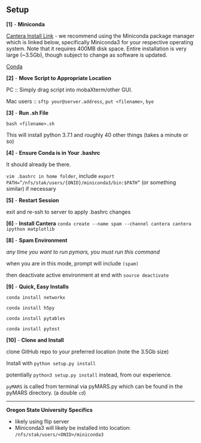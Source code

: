 ## Setup

**[1]** - **Miniconda**

[Cantera Install Link](https://cantera.org/install/index.html) - we recommend using the Miniconda package manager which is linked below, specifically Miniconda3 for your respective operating system. Note that it requires 400MB disk space. Entire installation is very large (~3.5Gb), though subject to change as software is updated.

[Conda](https://conda.io/projects/conda/en/latest/user-guide/install/index.html) 

**[2]** - **Move Script to Appropriate Location**

PC :: Simply drag script into mobaXterm/other GUI.

Mac users :: `sftp your@server.address`, `put <filename>`, `bye`

**[3]** - **Run .sh File**

`bash <filename>.sh`

This will install python 3.7.1 and roughly 40 other things (takes a minute or so)

**[4]** - **Ensure Conda is in Your .bashrc**

It should already be there.

`vim .bashrc in home folder`, include `export PATH=”/nfs/stak/users/{ONID}/miniconda3/bin:$PATH”` (or something similar) if necessary

**[5]** - **Restart Session**

exit and re-ssh to server to apply .bashrc changes

**[6]** - **Install Cantera**
`conda create --name spam --channel cantera cantera ipython matplotlib`

**[8]** - **Spam Environment**

_any time you want to run pymars, you must run this command_

when you are in this mode, prompt will include `(spam)`

then deactivate active environment at end with `source deactivate`

**[9]** - **Quick, Easy Installs**

`conda install networkx`

`conda install h5py`

`conda install pytables`

`conda install pytest`

**[10]** - **Clone and Install**

clone GitHub repo to your preferred location (note the 3.5Gb size)

Install with `python setup.py install`

potentially `python3 setup.py install` instead, from our experience.

`pyMARS` is called from terminal via pyMARS.py which can be found in the pyMARS directory. (a double `cd`)

-------

**Oregon State University Specifics**

- likely using flip server
- Miniconda3 will likely be installed into location: `/nfs/stak/users/<ONID>/miniconda3`

